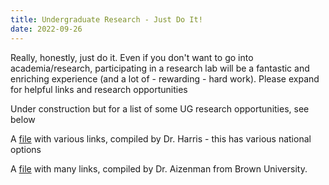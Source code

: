 ```yaml
---
title: Undergraduate Research - Just Do It!
date: 2022-09-26
---
```

Really, honestly, just do it. Even if you don't want to go into academia/research, participating in a research lab will be a fantastic and enriching experience (and a lot of - rewarding - hard work). Please expand for helpful links and research opportunities 

<!--more-->

Under construction but for a list of some UG research opportunities, see below

A [file](https://docs.google.com/document/d/1XwNhpgTfpgzWQkWmRolc-8cSYWKXA4xJ/edit?usp=sharing&ouid=118142569107834417142&rtpof=true&sd=true) with various links, compiled by Dr. Harris - this has various national options

A [file](https://docs.google.com/document/d/1nIS2nrmnXx4tQcjaa20_Ra8qHP6aeIUSvTZtaURF3JQ/edit) with many links, compiled by Dr. Aizenman from Brown University. 

